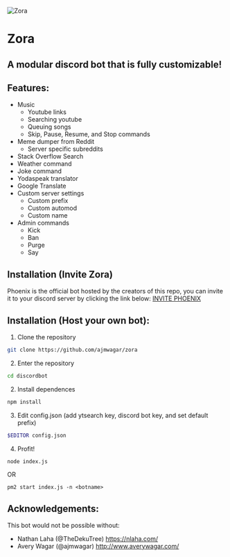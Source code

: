 ![Zora](https://i.imgur.com/u3xOYSz.png)
# Zora
## A modular discord bot that is fully customizable!

## Features:

- Music
  - Youtube links
  - Searching youtube
  - Queuing songs
  - Skip, Pause, Resume, and Stop commands
- Meme dumper from Reddit
  - Server specific subreddits
- Stack Overflow Search
- Weather command
- Joke command
- Yodaspeak translator
- Google Translate
- Custom server settings
  - Custom prefix
  - Custom automod
  - Custom name
- Admin commands
  - Kick
  - Ban
  - Purge
  - Say

## Installation (Invite Zora)

Phoenix is the official bot hosted by the creators of this repo, 
you can invite it to your discord server by clicking the link below:
[INVITE PHOENIX](https://discordapp.com/api/oauth2/authorize?client_id=478616471640080395&permissions=8&scope=bot)

## Installation (Host your own bot): 

1. Clone the repository 

```bash
git clone https://github.com/ajmwagar/zora
```
2. Enter the repository

```bash
cd discordbot
```
2. Install dependences

```bash
npm install
```
3. Edit config.json (add ytsearch key, discord bot key, and set default prefix)

```bash
$EDITOR config.json
```
4. Profit!

```bash
node index.js
```

OR 

```
pm2 start index.js -n <botname>
```

## Acknowledgements: 
This bot would not be possible without:
- Nathan Laha (@TheDekuTree) https://nlaha.com/
- Avery Wagar (@ajmwagar) http://www.averywagar.com/
